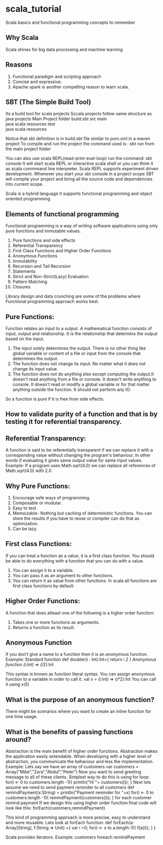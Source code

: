 # scala_tutorial
Scala basics and functional programming concepts to remember

## Why Scala
Scala shines for big data processing and machine learning

## Reasons
1. Functional paradigm and scripting approach
2. Concise and expressive.
3. Apache spark is another compelling reason to learn scala.

## SBT (The Simple Build Tool)
Its a build tool for scala projects
Sccala projects follow same structure as java projects
Main Project folder
  build.sbt
  src
      main  
          java
          scala
          resources
     test  
          java
          scala
          resources
          
 Notice that sbt definition is in build.sbt file similar to pom.xml in a maven project
To compile and run the project the command used is : sbt run from the main project folder

You can also use scala REPL(read-print-eval-loop)
run the command: sbt console
It will start scala REPL or interactive scala shell or you can think it as scala commmand line interpreter.
Scala REPL supports experiment driven development.
Whenever you start your sbt console in a project scope SBT will compile your project and bring all the source code and dependencies into current scope.

Scala is a hybrid language it supports functional programming and object oriented programming

## Elements of functional programming
Functional programming is a way of writing software applications using only pure functions and immutable values.
1. Pure functions and side effects
2. Referential Transparency
3. First Class Functions and Higher Order Functions
4. Anonymous Functions
5. Immutability
6. Recursion and Tail Recursion
7. Statements
8. Strict and Non-Strict(Lazy) Evaluation
9. Pattern Matching
10. Closures

Library design and data crunching are some of the problems where Functional programming approach works best.

## Pure Functions:
 Function relates an input to a output. A mathematical function consists of input, output and relationship.
It is the relationship that determins the output based on the input.
1. The input solely determines the output.  There is no other thing like global variable or content of a file or input from the console that determines the output.
2. The function does not change its input. No matter what it does not change its input value.
3. The function does not do anything else except computing the output.It doesn't read anything from a file or console. It doesn't write anything to console. It doesn't read or modify a global variable or for that matter anything outside the function. It should not perform any IO.

So a function is pure if it is free from side effects. 
## How to validate purity of a function and that is by testing it for referential transparency.
## Referential Transparency:
A function is said to be referentially transparent if we can replace it with a corresponding value without changing the program's behaviour. In other words if evaluating it gives same output value for same input values.
Example: If a program uses Math.sqrt(4.0) we can replace all references of Math.sqrt(4.0) with 2.0

## Why Pure Functions:
1. Encourage safe ways of programming.
2. Composable or modular.
3. Easy to test.
4. Memoizable- Nothing but caching of deterministic functions. You can store the results if you have to reuse or compiler can do that as optimization.
5. Can be lazy.

## First class Functions:
If you can treat a function as a value, it is a first class function.
You should be able to do everything with a function that you can do with a value.
1. You can assign it to a variable.
2. You can pass it as an argument to other functions.
3. You can return it as value from other functions.
In scala all functions are first class functions by default.

## Higher Order Functions:
A function that does atleast one of the following is a higher order function:
1. Takes one or more functions as arguments.
2. Returns a function as its result.

## Anonymous Function
If you don't give a name to a function then it is an anonymous function.
Example:
Standard function
def doubler(i : Int):Int={
  return i *2
}
Anonymous function
(i:Int) => {i*2}:Int

This syntax is known as function literal syntax.
You can assign anonymous function to a variable in order to  call it.
val x = (i:Int) => {i*2}:Int
You can call it using x(5)

## What is the purpose of an anonymous function?
There might be scenarios where you want to create an inline function for one time usage.

## What is the benefits of passing functions around?
Abstraction is the main benefit of higher order functions.
Abstraction makes the application easily extendable.
When developing with a higher level of abstraction, you communicate the behaviour and less the implementation.
Example:
Lets say we have an array of customers
var customers = Array("Mike","Zara","Abdul","Peter")
Now you want to send greeting message to all of these clients. Simplest way to do this is using for loop:
for(i <- 0 to customers.length -1){
  println("Hi "+ customers(i));
 }
 Next lets assume we need to send payment reminder to all customers
 def remindPayment(x:String) = println("Payment reminder for "+x)
 for(i <- 0 to customers.length -1){
  remindPayment(customers(i));
 }
 for each customer remind payment
 If we design this using higher order function final code will look like this:
 forEach(customers,remindPayment)
 
 This kind of programming approach is more precise, easy to understand and more reusable.
 Lets look at forEach function:
 def forEach(a: Array[String], f:String => Unit) ={
    var i =0;
    for(i <- o to a.length-1){
      f(a(i));
    }
 }
 
 Scala provides iterators.
 Example: customers foreach remindPayment
 
 
 
 
















    



